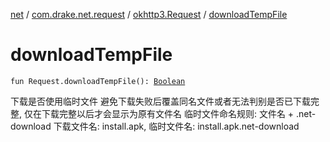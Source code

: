[net](../../index.md) / [com.drake.net.request](../index.md) / [okhttp3.Request](index.md) / [downloadTempFile](./download-temp-file.md)

# downloadTempFile

`fun Request.downloadTempFile(): `[`Boolean`](https://kotlinlang.org/api/latest/jvm/stdlib/kotlin/-boolean/index.html)

下载是否使用临时文件
避免下载失败后覆盖同名文件或者无法判别是否已下载完整, 仅在下载完整以后才会显示为原有文件名
临时文件命名规则: 文件名 + .net-download
    下载文件名: install.apk, 临时文件名: install.apk.net-download

